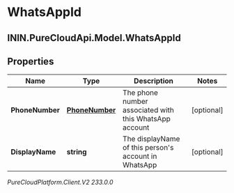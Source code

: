 # WhatsAppId

## ININ.PureCloudApi.Model.WhatsAppId

## Properties

|Name | Type | Description | Notes|
|------------ | ------------- | ------------- | -------------|
| **PhoneNumber** | [**PhoneNumber**](PhoneNumber) | The phone number associated with this WhatsApp account | [optional] |
| **DisplayName** | **string** | The displayName of this person&#39;s account in WhatsApp | [optional] |



_PureCloudPlatform.Client.V2 233.0.0_
